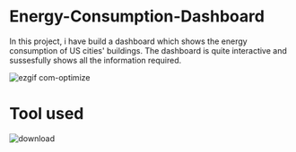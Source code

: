 # Energy-Consumption-Dashboard
In this project, i have build a dashboard which shows the energy consumption of US cities' buildings.
The dashboard is quite interactive and sussesfully shows all the information required.

![ezgif com-optimize](https://user-images.githubusercontent.com/82322259/231470900-d92bd98e-f927-411e-9f04-fd7477d3f808.gif)


# Tool used

![download](https://user-images.githubusercontent.com/82322259/231472253-a3a70d34-1457-46ae-8f60-f9a6178ed59c.jpg)
